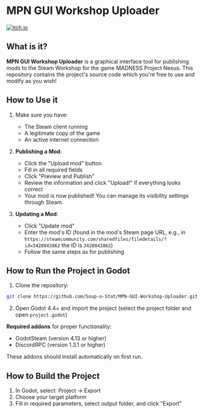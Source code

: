 # MPN GUI Workshop Uploader

[![itch.io](https://img.shields.io/badge/itch.io-Download_Workshop_Uploader-red)](https://soup-o-stat.itch.io/mpn-gui-workshop-uploader)

## What is it?

**MPN GUI Workshop Uploader** is a graphical interface tool for publishing mods to the Steam Workshop for the game MADNESS Project Nexus. This repository contains the project's source code which you're free to use and modify as you wish!

## How to Use it

1. Make sure you have:
   - The Steam client running
   - A legitimate copy of the game
   - An active internet connection

2. **Publishing a Mod**:
   - Click the "Upload mod" button
   - Fill in all required fields
   - Click "Preview and Publish"
   - Review the information and click "Upload!" if everything looks correct
   - Your mod is now published! You can manage its visibility settings through Steam.

3. **Updating a Mod**:
   - Click "Update mod"
   - Enter the mod's ID (found in the mod's Steam page URL, e.g., in `https://steamcommunity.com/sharedfiles/filedetails/?id=3428043862` the ID is `3428043862`)
   - Follow the same steps as for publishing

## How to Run the Project in Godot

1. Clone the repository:

```bash
git clone https://github.com/Soup-o-Stat/MPN-GUI-Workshop-Uploader.git
```

2. Open Godot 4.4+ and import the project (select the project folder and open `project.godot`)

**Required addons** for proper functionality:
- GodotSteam (version 4.13 or higher)
- DiscordRPC (version 1.3.1 or higher)

These addons should install automatically on first run.

## How to Build the Project

1. In Godot, select: Project → Export
2. Choose your target platform
3. Fill in required parameters, select output folder, and click "Export"
